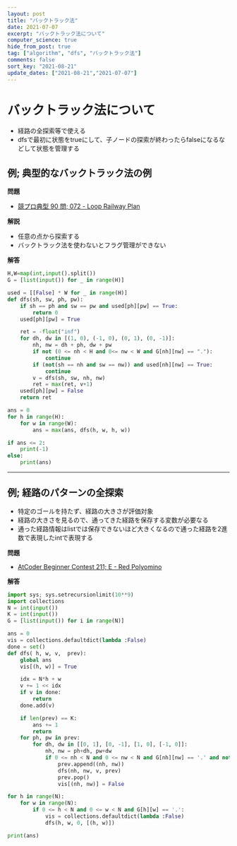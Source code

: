 ```yaml
---
layout: post
title: "バックトラック法"
date: 2021-07-07
excerpt: "バックトラック法について"
computer_science: true
hide_from_post: true
tag: ["algorithm", "dfs", "バックトラック法"]
comments: false
sort_key: "2021-08-21"
update_dates: ["2021-08-21","2021-07-07"]
---
```


# バックトラック法について
 - 経路の全探索等で使える
 - dfsで最初に状態をtrueにして、子ノードの探索が終わったらfalseになるなどして状態を管理する

## 例; 典型的なバックトラック法の例

**問題**  
 - [競プロ典型 90 問; 072 - Loop Railway Plan](https://atcoder.jp/contests/typical90/tasks/typical90_bt)

**解説**  
 - 任意の点から探索する
 - バックトラック法を使わないとフラグ管理ができない

**解答**  

```python
H,W=map(int,input().split())
G = [list(input()) for _ in range(H)]

used = [[False] * W for _ in range(H)]
def dfs(sh, sw, ph, pw):
    if sh == ph and sw == pw and used[ph][pw] == True:
        return 0
    used[ph][pw] = True

    ret = -float("inf")
    for dh, dw in [(1, 0), (-1, 0), (0, 1), (0, -1)]:
        nh, nw = dh + ph, dw + pw
        if not (0 <= nh < H and 0<= nw < W and G[nh][nw] == "."):
            continue
        if (not(sh == nh and sw == nw)) and used[nh][nw] == True:
            continue
        v = dfs(sh, sw, nh, nw)
        ret = max(ret, v+1)
    used[ph][pw] = False
    return ret

ans = 0
for h in range(H):
    for w in range(W):
        ans = max(ans, dfs(h, w, h, w))

if ans <= 2:
    print(-1)
else:
    print(ans)
```

---

## 例; 経路のパターンの全探索
 - 特定のゴールを持たず、経路の大きさが評価対象
 - 経路の大きさを見るので、通ってきた経路を保存する変数が必要なる
 - 通った経路情報はlistでは保存できないほど大きくなるので通った経路を2進数で表現したintで表現する

**問題**  
 - [AtCoder Beginner Contest 211; E - Red Polyomino](https://atcoder.jp/contests/abc211/tasks/abc211_e)

**解答**  

```python
import sys; sys.setrecursionlimit(10**9)
import collections
N = int(input())
K = int(input())
G = [list(input()) for i in range(N)]

ans = 0
vis = collections.defaultdict(lambda :False)
done = set()
def dfs( h, w, v,  prev):
    global ans
    vis[(h, w)] = True

    idx = N*h + w
    v += 1 << idx
    if v in done:
        return
    done.add(v)

    if len(prev) == K:
        ans += 1
        return
    for ph, pw in prev:
        for dh, dw in [[0, 1], [0, -1], [1, 0], [-1, 0]]:
            nh, nw = ph+dh, pw+dw
            if 0 <= nh < N and 0 <= nw < N and G[nh][nw] == '.' and not vis[(nh, nw)]:
                prev.append((nh, nw))
                dfs(nh, nw, v, prev)
                prev.pop()
                vis[(nh, nw)] = False

for h in range(N):
    for w in range(N):
        if 0 <= h < N and 0 <= w < N and G[h][w] == '.':
            vis = collections.defaultdict(lambda :False)
            dfs(h, w, 0, [(h, w)])

print(ans)
```
